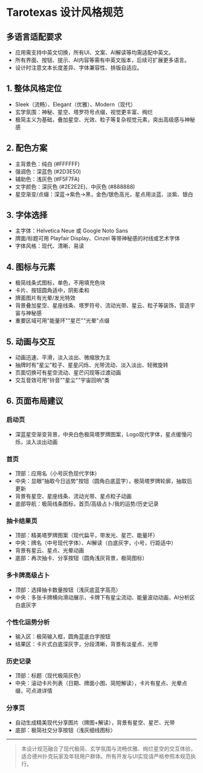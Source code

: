 # Tarotexas 设计风格规范

## 多语言适配要求
- 应用需支持中英文切换，所有UI、文案、AI解读等均需适配中英文。
- 所有界面、按钮、提示、AI内容等需有中英文版本，后续可扩展更多语言。
- 设计时注意文本长度差异、字体兼容性、排版自适应。

## 1. 整体风格定位
- Sleek（流畅）、Elegant（优雅）、Modern（现代）
- 玄学氛围：神秘、星空、塔罗符号点缀，视觉更丰富、绚烂
- 极简主义为基础，叠加星空、光效、粒子等复杂视觉元素，突出高级感与神秘感

## 2. 配色方案
- 主背景色：纯白 (#FFFFFF)
- 强调色：深蓝色 (#2D3E50)
- 辅助色：浅灰色 (#F5F7FA)
- 文字颜色：深灰色 (#2E2E2E)、中灰色 (#888888)
- 星空渐变/点缀：深蓝→紫色→黑，金色/银色高光，星点用淡蓝、淡紫、银白

## 3. 字体选择
- 主字体：Helvetica Neue 或 Google Noto Sans
- 牌面/标题可用 Playfair Display、Cinzel 等带神秘感的衬线或艺术字体
- 字体风格：现代、清晰、易读

## 4. 图标与元素
- 极简线条式图标，单色，不用填充色块
- 卡片、按钮圆角适中，阴影柔和
- 牌面图片有光晕/发光特效
- 背景叠加星空、星座线条、塔罗符号、流动光带、星云、粒子等装饰，营造宇宙与神秘感
- 重要区域可用"能量环""星芒""光晕"点缀

## 5. 动画与交互
- 动画迅速、平滑，淡入淡出、微缩放为主
- 抽牌时有"星尘"粒子、星星闪烁、光带流动、淡入淡出、轻微旋转
- 页面切换可有星空流动、星芒闪现等过渡动画
- 交互音效可用"铃音""星尘""宇宙回响"类

## 6. 页面布局建议
### 启动页
- 深蓝星空渐变背景，中央白色极简塔罗牌图案，Logo现代字体，星点缓慢闪烁，淡入淡出动画

### 首页
- 顶部：应用名（小号灰色现代字体）
- 中央：显眼"抽取今日运势"按钮（圆角白底蓝字），极简塔罗牌轮廓，抽取后更新
- 背景有星空、星座线条、流动光带、星点粒子动画
- 底部导航：极简线条图标，首页/高级占卜/我的运势/历史记录

### 抽卡结果页
- 顶部：精美塔罗牌图案（现代扁平，带发光、星芒、能量环）
- 中央：牌名（中号现代字体）、AI解读（白底灰字，小号，行距适中）
- 背景有星云、星点、光晕动画
- 底部：再次抽卡、分享按钮（圆角浅灰背景，极简图标）

### 多卡牌高级占卜
- 顶部：选择抽卡数量按钮（浅灰底蓝字高亮）
- 中央：多张卡牌横向滑动展示，卡牌下有星尘流动、能量波动动画，AI分析区白底灰字

### 个性化运势分析
- 输入区：极简输入框，圆角蓝底白字按钮
- 结果区：卡片式白底深灰字，分段清晰，背景有淡星点、光带

### 历史记录
- 顶部：标题（现代极简灰色）
- 中央：滚动卡片列表（日期、牌面小图、简短解读），卡片有星点、光晕点缀，可点进详情

### 分享页
- 自动生成精美现代分享图片（牌图+解读），背景有星空、星芒、光带
- 底部：极简社交分享按钮（浅灰细线图标）

---

> 本设计规范融合了现代极简、玄学氛围与流畅优雅、绚烂星空的交互体验，适合德州扑克玩家及年轻用户群体。所有开发与UI实现请严格参照本规范执行。 